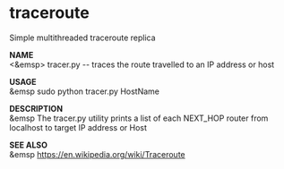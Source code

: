 # traceroute
Simple multithreaded traceroute replica 

<b>NAME</b> <br>
<&emsp> tracer.py -- traces the route travelled to an IP address or host

<b>USAGE</b> <br>
&emsp sudo python tracer.py HostName

<b>DESCRIPTION</b> <br>
&emsp The tracer.py utility prints a list of each NEXT_HOP router from localhost to target IP address or Host

<b>SEE ALSO</b> <br>
&emsp https://en.wikipedia.org/wiki/Traceroute
